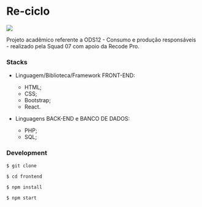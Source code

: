 # Re-ciclo

![](https://imgur.com/6h9GaZM.png)


Projeto acadêmico referente a ODS12 - Consumo e produção responsáveis - 
realizado pela Squad 07 com apoio da Recode Pro. 

### Stacks

+ Linguagem/Biblioteca/Framework FRONT-END:
	+ HTML;
	+ CSS;
	+ Bootstrap;
	+ React.

+ Linguagens BACK-END e BANCO DE DADOS:
	+ PHP;
	+ SQL;

### Development

`$ git clone`

`$ cd frontend`

`$ npm install`

`$ npm start`
